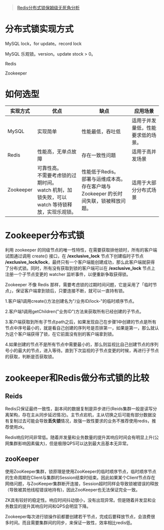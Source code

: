 >[Redis分布式锁保姆级无死角分析](https://mp.weixin.qq.com/s/RViDM1WHE61SDLNKzUmTAg)

# 分布式锁实现方式

MySQL lock，for update。record lock

MySQL 乐观锁。version。update stock > 0。

Redis

Zookeeper

# 如何选型

| 实现方式  | 优点                                                         | 缺点                                                         | 应用场景                           |
| --------- | ------------------------------------------------------------ | ------------------------------------------------------------ | ---------------------------------- |
| MySQL     | 实现简单                                                     | 性能最低，吞吐低                                             | 适用于并发量低，性能要求低的场景。 |
| Redis     | 性能高，无单点故障                                           | 存在一致性问题                                               | 适用于高并发场景                   |
| Zookeeper | 可靠性高。<br />不需要考虑锁的过期时间。<br />watch 机制，加锁失败，可以 watch 等待锁释放，实现乐观锁。 | 性能低于Redis。<br />部署与运维成本高。<br />存在客户端与 Zookeeper 的长时间失联，锁被释放问题。 | 适用于大部分分布式场景             |



# Zookeeper分布式锁

利用 zookeeper 的同级节点的唯一性特性，在需要获取排他锁时，所有的客户端试图通过调用 create() 接口，在 **/exclusive_lock** 节点下创建临时子节点 **/exclusive_lock/lock**，最终只有一个客户端能创建成功，那么此客户端就获得了分布式锁。同时，所有没有获取到锁的客户端可以在 **/exclusive_lock** 节点上注册一个子节点变更的 watcher 监听事件，以便重新争取获得锁。

Zookeeper 不像 Redis 那样，需要考虑锁的过期时间问题，它是采用了「临时节点」，保证客户端拿到锁后，只要连接不断，就可以一直持有锁。



1.客户端1调用create()方法创建名为"/业务ID/lock-"的临时顺序节点。

2.客户端1调用getChildren("业务ID")方法来获取所有已经创建的子节点。

3.客户端获取到所有子节点path之后，如果发现自己在步骤1中创建的节点是所有节点中序号最小的，就是看自己创建的序列号是否排第一，如果是第一，那么就认为这个客户端获得了锁，在它前面没有别的客户端拿到锁。

4.如果创建的节点不是所有节点中需要最小的，那么则监视比自己创建节点的序列号小的最大的节点，进入等待。直到下次监视的子节点变更的时候，再进行子节点的获取，判断是否获取锁。



# zookeeper和Redis做分布式锁的比较

## Reids

Redis只保证最终一致性，副本间的数据复制是异步进行(Reids集群一般是读写分离架构，存在主从同步延迟情况)。主节点宕机，主从切换之后可能有部分数据没有复制过去可能会导致**丢失锁**情况，故强一致性要求的业务不推荐使用redis，推荐使用zk。

Redis响应时间非常低。随着并发量和业务数量的提升其响应时间会有明显上升(公网集群影响因素偏大)，但是极限QPS可以达到最大且基本无异常。

## zooKeeper

使用ZooKeeper集群，锁原理是使用ZooKeeper的临时顺序节点，临时顺序节点的生命周期在Client与集群的Session结束时结束。因此如果某个Client节点存在网络问题，与ZooKeeper集群断开连接，Session超时同样会导致锁被错误的释放（导致被其他线程错误地持有)，因此ZooKeeper也无法保证完全一致。

ZK具有较好的稳定性。响应时间抖动很小，没有出现异常。但是随着并发显和业务数显的提升其响应时间和QPS会明显下降。

Zookeeper每次进行锁操作前都要创建若干节点，完成后要释放节点，会浪费很多时间。而且需要集群间的同步，来保证一致性，效率相比redis低。